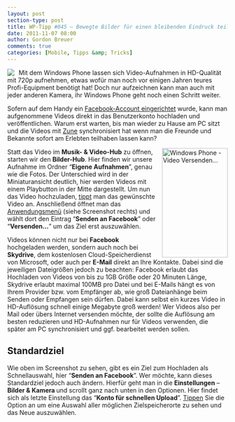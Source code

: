 ```yaml
---
layout: post
section-type: post
title: WP-Tipp #045 – Bewegte Bilder für einen bleibenden Eindruck teilen
date: 2011-11-07 08:00
author: Gordon Breuer
comments: true
categories: [Mobile, Tipps &amp; Tricks]
---
```

<p><img style="margin: 0px 10px 0px 0px; display: inline; float: left" align="left" src="http://anheledirwp.blob.core.windows.net/wordpress/2011/11/multimediamg.png" /></p>  <p>Mit dem Windows Phone lassen sich Video-Aufnahmen in HD-Qualität mit 720p aufnehmen, etwas wofür man noch vor einigen Jahren teures Profi-Equipment benötigt hat! Doch nur aufzeichnen kann man auch mit jeder anderen Kamera, ihr Windows Phone geht noch einen Schritt weiter.</p>  <p>Sofern auf dem Handy ein <a href="/post/2011/09/08/WP7-Tipp-005-&ndash;-Facebook-auf-dem-Windows-Phone.aspx">Facebook-Account eingerichtet</a> wurde, kann man aufgenommene Videos direkt in das Benutzerkonto hochladen und veröffentlichen. Warum erst warten, bis man wieder zu Hause am PC sitzt und die Videos mit <a href="/post/2011/09/19/WP7-Tipp-012-&ndash;-Wozu-die-Zune-Software.aspx">Zune</a> synchronisiert hat wenn man die Freunde und Bekannte sofort am Erlebten teilhaben lassen kann?</p>  <p><img style="margin: 0px 0px 0px 10px; display: inline; float: right" title="" alt="Windows Phone - Video Versenden..." align="right" src="http://anheledirwp.blob.core.windows.net/wordpress/2011/11/6319702683_cefef0a299.jpg" width="150" height="250" /></p>  <p>Statt das Video im <strong>Musik- &amp; Video-Hub</strong> zu öffnen, starten wir den <strong>Bilder-Hub</strong>. Hier finden wir unsere Aufnahme im Ordner “<strong>Eigene Aufnahmen</strong>”, genau wie die Fotos. Der Unterschied wird in der Miniaturansicht deutlich, hier werden Videos mit einem Playbutton in der Mitte dargestellt. Um nun das Video hochzuladen, <a href="/post/2011/09/12/WP7-Tipp-007-%E2%80%93-Standard-Gesten.aspx">tippt</a> man das gewünschte Video an. Anschließend öffnet man das <a href="/post/2011/09/05/WP7-Tipp-002-&ndash;-Das-Anwendungs-und-Kontextmenu.aspx">Anwendungsmenü</a> (siehe Screenshot rechts) und wählt dort den Eintrag “<strong>Senden an Facebook</strong>” oder “<strong>Versenden…</strong>” um das Ziel erst auszuwählen. </p>  <p>Videos können nicht nur bei <strong>Facebook</strong> hochgeladen werden, sondern auch noch bei <strong>Skydrive</strong>, dem kostenlosen Cloud-Speicherdienst von Microsoft, oder auch per <strong>E-Mail</strong> direkt an Ihre Kontakte. Dabei sind die jeweiligen Dateigrößen jedoch zu beachten: Facebook erlaubt das Hochladen von Videos von bis zu 1GB Größe oder 20 Minuten Länge, Skydrive erlaubt maximal 100MB pro Datei und bei E-Mails hängt es von Ihrem Provider bzw. vom Empfänger ab, wie groß Dateianhänge beim Senden oder Empfangen sein dürfen. Dabei kann selbst ein kurzes Video in HD-Auflösung schnell einige Megabyte groß werden! Wer Videos also per Mail oder übers Internet versenden möchte, der sollte die Auflösung am besten reduzieren und HD-Aufnahmen nur für Videos verwenden, die später am PC synchronisiert und ggf. bearbeitet werden sollen.</p>  <h2>Standardziel</h2>  <p>Wie oben im Screenshot zu sehen, gibt es ein Ziel zum Hochladen als Schnellauswahl, hier “<strong>Senden an Facebook</strong>”. Wer möchte, kann dieses Standardziel jedoch auch ändern. Hierfür geht man in die <strong>Einstellungen</strong> – <strong>Bilder &amp; Kamera </strong>und scrollt ganz nach unten in den Optionen. Hier findet sich als letzte Einstellung das “<strong>Konto für schnellen Upload</strong>”. <a href="/post/2011/09/12/WP7-Tipp-007-%E2%80%93-Standard-Gesten.aspx">Tippen</a> Sie die Option an um eine Auswahl aller möglichen Zielspeicherorte zu sehen und das Neue auszuwählen. </p>
